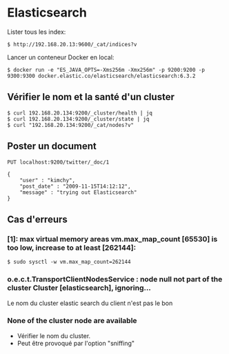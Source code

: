 # Elasticsearch

Lister tous les index:

    $ http://192.168.20.13:9600/_cat/indices?v
    
Lancer un conteneur Docker en local:

    $ docker run -e "ES_JAVA_OPTS=-Xms256m -Xmx256m" -p 9200:9200 -p 9300:9300 docker.elastic.co/elasticsearch/elasticsearch:6.3.2


## Vérifier le nom et la santé d'un cluster

    $ curl 192.168.20.134:9200/_cluster/health | jq
    $ curl 192.168.20.134:9200/_cluster/state | jq
    $ curl "192.168.20.134:9200/_cat/nodes?v"


## Poster un document

    PUT localhost:9200/twitter/_doc/1
    
    {
        "user" : "kimchy",
        "post_date" : "2009-11-15T14:12:12",
        "message" : "trying out Elasticsearch"
    }


## Cas d'erreurs

### [1]: max virtual memory areas vm.max_map_count [65530] is too low, increase to at least [262144]:

    $ sudo sysctl -w vm.max_map_count=262144    

    
### o.e.c.t.TransportClientNodesService      : node null not part of the cluster Cluster [elasticsearch], ignoring...

Le nom du cluster elastic search du client n'est pas le bon     
    

### None of the cluster node are available

- Vérifier le nom du cluster.
- Peut être provoqué par l'option "sniffing"

    